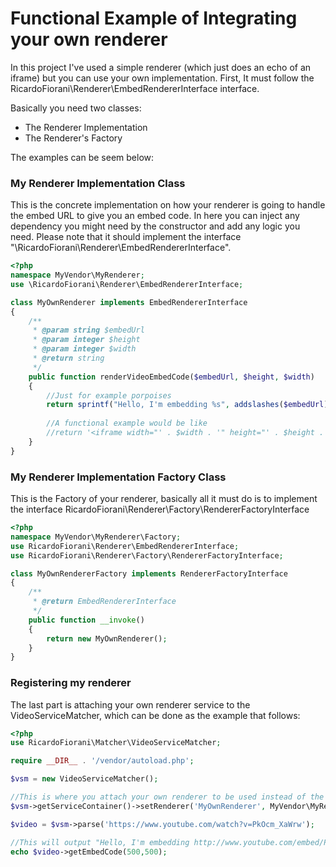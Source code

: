 # Functional Example of Integrating your own renderer
In this project I've used a simple renderer (which just does an echo of an iframe) but you can use your own implementation. 
First, It must follow the RicardoFiorani\Renderer\EmbedRendererInterface interface.

Basically you need two classes:

* The Renderer Implementation
* The Renderer's Factory

The examples can be seem below:

### My Renderer Implementation Class
This is the concrete implementation on how your renderer is going to handle the embed URL to give you an embed code.
In here you can inject any dependency you might need by the constructor and add any logic you need.
Please note that it should implement the interface "\RicardoFiorani\Renderer\EmbedRendererInterface".
```php
<?php
namespace MyVendor\MyRenderer;
use \RicardoFiorani\Renderer\EmbedRendererInterface;

class MyOwnRenderer implements EmbedRendererInterface
{
    /**
     * @param string $embedUrl
     * @param integer $height
     * @param integer $width
     * @return string
     */
    public function renderVideoEmbedCode($embedUrl, $height, $width)
    {
        //Just for example porpoises
        return sprintf("Hello, I'm embedding %s", addslashes($embedUrl));
        
        //A functional example would be like
        //return '<iframe width="' . $width . '" height="' . $height . '" src="' . addslashes($embedUrl) . '" frameborder="0" webkitAllowFullScreen mozallowfullscreen allowFullScreen></iframe>';
    }
}
```
### My Renderer Implementation Factory Class
This is the Factory of your renderer, basically all it must do is to implement the interface RicardoFiorani\Renderer\Factory\RendererFactoryInterface
```php
<?php
namespace MyVendor\MyRenderer\Factory;
use RicardoFiorani\Renderer\EmbedRendererInterface;
use RicardoFiorani\Renderer\Factory\RendererFactoryInterface;

class MyOwnRendererFactory implements RendererFactoryInterface
{
    /**
     * @return EmbedRendererInterface
     */
    public function __invoke()
    {
        return new MyOwnRenderer();
    }
}
```
### Registering my renderer 

The last part is attaching your own renderer service to the VideoServiceMatcher, which can be done as the example that follows:

```php
<?php
use RicardoFiorani\Matcher\VideoServiceMatcher;

require __DIR__ . '/vendor/autoload.php';

$vsm = new VideoServiceMatcher();

//This is where you attach your own renderer to be used instead of the default one
$vsm->getServiceContainer()->setRenderer('MyOwnRenderer', MyVendor\MyRenderer\Factory\MyOwnRendererFactory::class);

$video = $vsm->parse('https://www.youtube.com/watch?v=PkOcm_XaWrw');

//This will output "Hello, I'm embedding http://www.youtube.com/embed/PkOcm_XaWrw"
echo $video->getEmbedCode(500,500);
```
